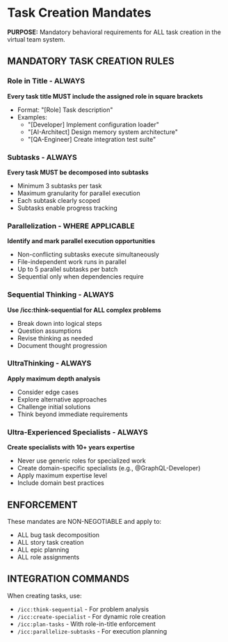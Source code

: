 # Task Creation Mandates

**PURPOSE:** Mandatory behavioral requirements for ALL task creation in the virtual team system.

## MANDATORY TASK CREATION RULES

### Role in Title - ALWAYS
**Every task title MUST include the assigned role in square brackets**
- Format: "[Role] Task description"
- Examples:
  - "[Developer] Implement configuration loader"
  - "[AI-Architect] Design memory system architecture"
  - "[QA-Engineer] Create integration test suite"

### Subtasks - ALWAYS
**Every task MUST be decomposed into subtasks**
- Minimum 3 subtasks per task
- Maximum granularity for parallel execution
- Each subtask clearly scoped
- Subtasks enable progress tracking

### Parallelization - WHERE APPLICABLE
**Identify and mark parallel execution opportunities**
- Non-conflicting subtasks execute simultaneously
- File-independent work runs in parallel
- Up to 5 parallel subtasks per batch
- Sequential only when dependencies require

### Sequential Thinking - ALWAYS
**Use /icc:think-sequential for ALL complex problems**
- Break down into logical steps
- Question assumptions
- Revise thinking as needed
- Document thought progression

### UltraThinking - ALWAYS  
**Apply maximum depth analysis**
- Consider edge cases
- Explore alternative approaches
- Challenge initial solutions
- Think beyond immediate requirements

### Ultra-Experienced Specialists - ALWAYS
**Create specialists with 10+ years expertise**
- Never use generic roles for specialized work
- Create domain-specific specialists (e.g., @GraphQL-Developer)
- Apply maximum expertise level
- Include domain best practices

## ENFORCEMENT

These mandates are NON-NEGOTIABLE and apply to:
- ALL bug task decomposition
- ALL story task creation
- ALL epic planning
- ALL role assignments

## INTEGRATION COMMANDS

When creating tasks, use:
- `/icc:think-sequential` - For problem analysis
- `/icc:create-specialist` - For dynamic role creation
- `/icc:plan-tasks` - With role-in-title enforcement
- `/icc:parallelize-subtasks` - For execution planning
